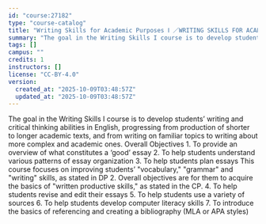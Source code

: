```yaml
---
id: "course:27182"
type: "course-catalog"
title: "Writing Skills for Academic Purposes Ⅰ ／WRITING SKILLS FOR ACADEMIC PURPOSES Ⅰ"
summary: "The goal in the Writing Skills I course is to develop students’ writing and critical thinking abilities in English, prog…"
tags: []
campus: ""
credits: 1
instructors: []
license: "CC-BY-4.0"
version:
  created_at: "2025-10-09T03:48:57Z"
  updated_at: "2025-10-09T03:48:57Z"
---
```

The goal in the Writing Skills I course is to develop students’ writing and critical thinking abilities in English, progressing from production of shorter to longer academic texts, and from writing on familiar topics to writing about more complex and academic ones. Overall Objectives 1. To provide an overview of what constitutes a ‘good’ essay 2. To help students understand various patterns of essay organization 3. To help students plan essays This course focuses on improving students’ "vocabulary," "grammar" and "writing" skills, as stated in DP 2. Overall objectives are for them to acquire the basics of "written productive skills," as stated in the CP. 4. To help students revise and edit their essays 5. To help students use a variety of sources 6. To help students develop computer literacy skills 7. To introduce the basics of referencing and creating a bibliography (MLA or APA styles)
